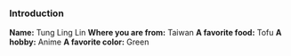 ### Introduction

**Name:** Tung Ling Lin
**Where you are from:** Taiwan
**A favorite food:** Tofu
**A hobby:** Anime
**A favorite color:** Green
